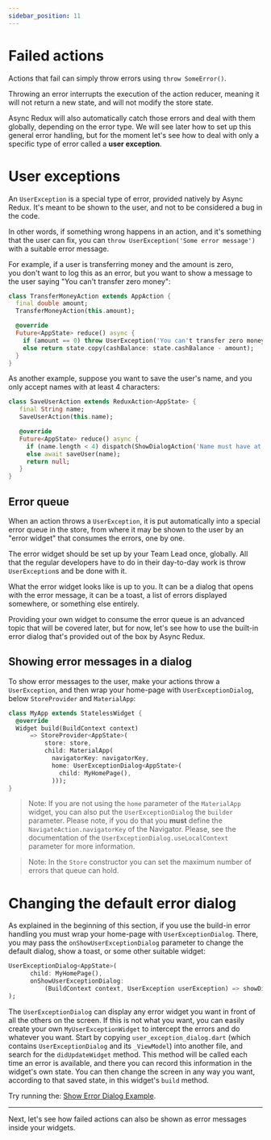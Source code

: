 ```yaml
---
sidebar_position: 11
---
```


# Failed actions

Actions that fail can simply throw errors using `throw SomeError()`.

Throwing an error interrupts the execution of the action reducer,
meaning it will not return a new state, and will not modify the store state.

Async Redux will also automatically catch those errors and deal with them globally,
depending on the error type. We will see later how to set up this general error handling,
but for the moment let's see how to deal with only a specific type of error called
a **user exception**.

# User exceptions

An `UserException` is a special type of error, provided natively by Async Redux.
It's meant to be shown to the user, and not to be considered a bug in the code.

In other words, if something wrong happens in an action, and it's something that the user can fix,
you can `throw UserException('Some error message')` with a suitable error message.

For example, if a user is transferring money and the amount is zero,   
you don't want to log this as an error, but you want to show a message to the user
saying "You can't transfer zero money":

```dart
class TransferMoneyAction extends AppAction {
  final double amount;
  TransferMoneyAction(this.amount);

  @override
  Future<AppState> reduce() async {
    if (amount == 0) throw UserException('You can't transfer zero money.');
    else return state.copy(cashBalance: state.cashBalance - amount);
  }
}
```

As another example, suppose you want to save the user's name, and you only accept names with at
least 4 characters:

```dart
class SaveUserAction extends ReduxAction<AppState> {
   final String name;
   SaveUserAction(this.name);

   @override
   Future<AppState> reduce() async {
	 if (name.length < 4) dispatch(ShowDialogAction('Name must have at least 4 letters.'));
	 else await saveUser(name);
	 return null;
   }
}
```

## Error queue

When an action throws a `UserException`, it is put automatically into a special error queue
in the store, from where it may be shown to the user by an "error widget" that consumes the errors,
one by one.

The error widget should be set up by your Team Lead once, globally.
All that the regular developers have to do in their day-to-day work is throw `UserException`s and
be done with it.

What the error widget looks like is up to you. It can be a dialog that opens with the error message,
it can be a toast, a list of errors displayed somewhere, or something else entirely.

Providing your own widget to consume the error queue is an advanced topic that will be covered
later, but for now, let's see how to use the built-in error dialog that's provided out of the box
by Async Redux.

## Showing error messages in a dialog

To show error messages to the user, make your actions throw a `UserException`, and then wrap your
home-page with `UserExceptionDialog`, below `StoreProvider` and `MaterialApp`:

```dart
class MyApp extends StatelessWidget {
  @override
  Widget build(BuildContext context)
	  => StoreProvider<AppState>(
		  store: store,
		  child: MaterialApp(
		    navigatorKey: navigatorKey,
			home: UserExceptionDialog<AppState>(
			  child: MyHomePage(),
			)));
}
```

> Note: If you are not using the `home` parameter of the `MaterialApp` widget, you can also put
> the `UserExceptionDialog` the `builder` parameter. Please note, if you do that you **must**
> define the `NavigateAction.navigatorKey` of the Navigator. Please, see the documentation of
> the `UserExceptionDialog.useLocalContext` parameter for more information.

> Note: In the `Store` constructor you can set the maximum number of errors that queue can hold.

# Changing the default error dialog

As explained in the beginning of this section, if you use the build-in error handling you must wrap
your home-page with `UserExceptionDialog`. There, you may pass the `onShowUserExceptionDialog`
parameter to change the default dialog, show a toast, or some other suitable widget:

```dart
UserExceptionDialog<AppState>(
	  child: MyHomePage(),
	  onShowUserExceptionDialog:
		  (BuildContext context, UserException userException) => showDialog(...),
);
``` 

The `UserExceptionDialog` can display any error widget you want in front of all the others
on the screen. If this is not what you want, you can easily create your
own `MyUserExceptionWidget` to intercept the errors and do whatever you want. Start by
copying `user_exception_dialog.dart` (which contains `UserExceptionDialog` and its `_ViewModel`)
into another file, and search for the `didUpdateWidget` method. This method will be called each
time an error is available, and there you can record this information in the widget's own state.
You can then change the screen in any way you want, according to that saved state, in this
widget's `build` method.

Try running
the: <a href="https://github.com/marcglasberg/async_redux/blob/master/example/lib/main_show_error_dialog.dart">
Show Error Dialog Example</a>.

<hr></hr>

Next, let's see how failed actions can also be shown as error messages inside your widgets. 
